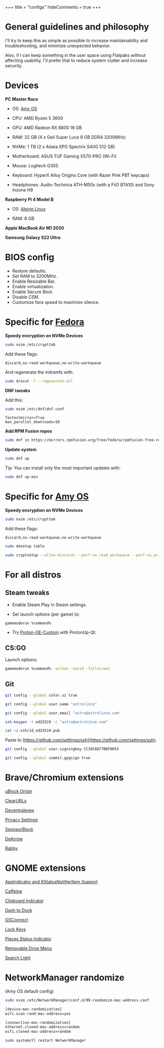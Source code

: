 +++
title = "configs"
hideComments = true
+++

# General guidelines and philosophy

I'll try to keep this as simple as possible to increase maintainability and troubleshooting, and minimize unexpected behavior.

Also, if I can keep something in the user space using Flatpaks without affecting usability, I'll prefer that to reduce system clutter and increase security.

# Devices

**PC Master Race**

- OS: [Amy OS](https://github.com/astrolince/amy-os)

- CPU: AMD Ryzen 5 3600

- GPU: AMD Radeon RX 6800 16 GB

- RAM: 32 GB (4 x Geil Super Luce 8 GB DDR4 3200MHz)

- NVMe: 1 TB (2 x Adata XPG Spectrix S40G 512 GB)

- Motherboard: ASUS TUF Gaming X570-PRO (Wi-Fi)

- Mouse: Logitech G305

- Keyboard: HyperX Alloy Origins Core (with Razer Pink PBT keycaps)

- Headphones: Audio-Technica ATH-M50x (with a FiiO BTA10) and Sony Inzone H9

**Raspberry Pi 4 Model B**

- OS: [Alpine Linux](https://www.alpinelinux.org/downloads/)

- RAM: 8 GB

**Apple MacBook Air M1 2020**

**Samsung Galaxy S22 Ultra**

# BIOS config

- Restore defaults.
- Set RAM to 3200MHz.
- Enable Resizable Bar.
- Enable virtualization.
- Enable Secure Boot.
- Disable CSM.
- Customize fans speed to maximize silence.

# Specific for [Fedora](https://getfedora.org/)

**Speedy encryption on NVMe Devices**

```bash
sudo nvim /etc/crypttab
```

Add these flags:

```vim
discard,no-read-workqueue,no-write-workqueue
```

And regenerate the initramfs with:

```bash
sudo dracut -f --regenerate-all
```

**DNF tweaks**

Add this:

```bash
sudo nvim /etc/dnf/dnf.conf
```

```vim
fastestmirror=True
max_parallel_downloads=10
```

**Add RPM Fusion repos**

```bash
sudo dnf in https://mirrors.rpmfusion.org/free/fedora/rpmfusion-free-release-$(rpm -E %fedora).noarch.rpm https://mirrors.rpmfusion.org/nonfree/fedora/rpmfusion-nonfree-release-$(rpm -E %fedora).noarch.rpm
```

**Update system**

```bash
sudo dnf up
```

Tip: You can install only the most important updates with:

```bash
sudo dnf up-min
```

# Specific for [Amy OS](https://github.com/astrolince/amy-os)

**Speedy encryption on NVMe Devices**

```bash
sudo nvim /etc/crypttab
```

Add these flags:

```vim
discard,no-read-workqueue,no-write-workqueue
```

```bash
sudo dmsetup table
```

```bash
sudo cryptsetup --allow-discards --perf-no_read_workqueue --perf-no_write_workqueue --persistent refresh luks-blablabla
```

# For all distros

## Steam tweaks

- Enable Steam Play in Steam settings.

- Set launch options (per game) to:

```bash
gamemoderun %command%
```

- Try [Proton-GE-Custom](https://github.com/gloriouseggroll/proton-ge-custom) with ProtonUp-Qt.

## CS:GO

Launch options:

```bash
gamemoderun %command% -vulkan -novid -fullscreen
```

## Git

```bash
git config --global color.ui true
```

```bash
git config --global user.name "astrolince"
```

```bash
git config --global user.email "astro@astrolince.com"
```

```bash
ssh-keygen -t ed25519 -C "astro@astrolince.com"
```

```bash
cat ~/.ssh/id_ed25519.pub
```

Paste to [https://github.com/settings/ssh](https://github.com/settings/ssh).

```bash
git config --global user.signingkey CC39C6D77BDF0053
```

```bash
git config --global commit.gpgsign true
```

# Brave/Chromium extensions

[uBlock Origin](https://chromewebstore.google.com/detail/ublock-origin/cjpalhdlnbpafiamejdnhcphjbkeiagm)

[ClearURLs](https://chrome.google.com/webstore/detail/clearurls/lckanjgmijmafbedllaakclkaicjfmnk)

[Decentraleyes](https://chrome.google.com/webstore/detail/decentraleyes/ldpochfccmkkmhdbclfhpagapcfdljkj)

[Privacy Settings](https://chrome.google.com/webstore/detail/privacy-settings/ijadljdlbkfhdoblhaedfgepliodmomj)

[SponsorBlock](https://chromewebstore.google.com/detail/sponsorblock-for-youtube/mnjggcdmjocbbbhaepdhchncahnbgone)

[DeArrow](https://chromewebstore.google.com/detail/dearrow-better-titles-and/enamippconapkdmgfgjchkhakpfinmaj)

[Rabby](https://chrome.google.com/webstore/detail/rabby/acmacodkjbdgmoleebolmdjonilkdbch)

# GNOME extensions

[AppIndicator and KStatusNotifierItem Support](https://extensions.gnome.org/extension/615/appindicator-support/)

[Caffeine](https://extensions.gnome.org/extension/517/caffeine/)

[Clipboard Indicator](https://extensions.gnome.org/extension/779/Clipboard-indicator/)

[Dash to Dock](https://extensions.gnome.org/extension/307/Dash-to-Dock/)

[GSConnect](https://extensions.gnome.org/extension/1319/GSConnect/)

[Lock Keys](https://extensions.gnome.org/extension/36/Lock-Keys/)

[Places Status Indicator](https://extensions.gnome.org/extension/8/Places-Status-Indicator/)

[Removable Drive Menu](https://extensions.gnome.org/extension/7/Removable-Drive-Menu/)

[Search Light](https://extensions.gnome.org/extension/5489/Search-Light/)

# NetworkManager randomize

(Amy OS default config)

```bash
sudo nvim /etc/NetworkManager/conf.d/99-randomize-mac-address.conf
```

```bash
[device-mac-randomization]
wifi.scan-rand-mac-address=yes

[connection-mac-randomization]
ethernet.cloned-mac-address=random
wifi.cloned-mac-address=random
```

```bash
sudo systemctl restart NetworkManager
```

